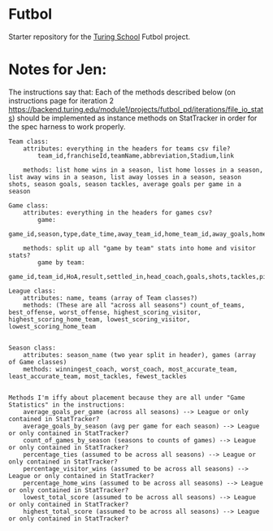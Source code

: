 # Futbol

Starter repository for the [Turing School](https://turing.io/) Futbol project.

# Notes for Jen:
The instructions say that: Each of the methods described below (on instructions page for iteration 2 https://backend.turing.edu/module1/projects/futbol_pd/iterations/file_io_stats) should be implemented as instance methods on StatTracker in order for the spec harness to work properly.



    Team class:
        attributes: everything in the headers for teams csv file?
            team_id,franchiseId,teamName,abbreviation,Stadium,link

        methods: list home wins in a season, list home losses in a season, list away wins in a season, list away losses in a season, season shots, season goals, season tackles, average goals per game in a season
    
    Game class:
        attributes: everything in the headers for games csv? 
            game:
                game_id,season,type,date_time,away_team_id,home_team_id,away_goals,home_goals,venue,venue_link

        methods: split up all "game by team" stats into home and visitor stats?
            game by team:
                game_id,team_id,HoA,result,settled_in,head_coach,goals,shots,tackles,pim,powerPlayOpportunities,powerPlayGoals,faceOffWinPercentage,giveaways,takeaways

    League class:
        attributes: name, teams (array of Team classes?)
        methods: (These are all "across all seasons") count_of_teams, best_offense, worst_offense, highest_scoring_visitor, highest_scoring_home_team, lowest_scoring_visitor, lowest_scoring_home_team
    
    
    Season class:
        attributes: season_name (two year split in header), games (array of Game classes)
        methods: winningest_coach, worst_coach, most_accurate_team, least_accurate_team, most_tackles, fewest_tackles
    

    Methods I'm iffy about placement because they are all under "Game Statistics" in the instructions:
        average_goals_per_game (across all seasons) --> League or only contained in StatTracker?
        average_goals_by_season (avg per game for each season) --> League or only contained in StatTracker?
        count_of_games_by_season (seasons to counts of games) --> League or only contained in StatTracker?
        percentage_ties (assumed to be across all seasons) --> League or only contained in StatTracker?
        percentage_visitor_wins (assumed to be across all seasons) --> League or only contained in StatTracker?
        percentage_home_wins (assumed to be across all seasons) --> League or only contained in StatTracker?
        lowest_total_score (assumed to be across all seasons) --> League or only contained in StatTracker?
        highest_total_score (assumed to be across all seasons) --> League or only contained in StatTracker?